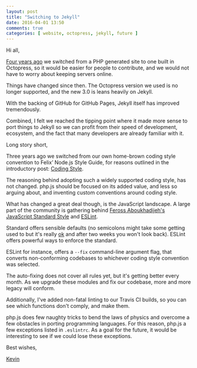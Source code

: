 ```yaml
---
layout: post
title: "Switching to Jekyll"
date: 2016-04-01 13:50
comments: true
categories: [ website, octopress, jekyll, future ]
---
```


Hi all,

[Four years ago](http://phpjs.org/blog/2012/09/26/new-site/) we switched from a PHP generated site to 
one built in Octopress, so it would be easier for people to contribute, and we would not have to worry
about keeping servers online.

Things have changed since then. The Octopress version we used is no longer supported, and the new
3.0 is leans heavily on Jekyll.

With the backing of GitHub for GitHub Pages, Jekyll itself has improved tremendously. 

Combined, I felt we reached the tipping point where it made more sense to port things to Jekyll
so we can profit from their speed of development, ecosystem, and the fact that many developers
are already familiar with it.

Long story short, 


Three years ago we switched from our own home-brown coding style convention to Felix’ Node.js Style Guide, 
for reasons outlined in the introductory post: [Coding Style](/blog/2013/05/04/coding-style/).

The reasoning behind adopting such a widely supported coding style, has not changed. php.js should be
focused on its added value, and less so arguing about, and inventing custom conventions around coding style.

What has changed a great deal though, is the JavaScript landscape. A large part of the community is gathering behind [Feross Aboukhadijeh's JavaScript Standard Style](http://standardjs.com/) and [ESLint](http://eslint.org/).

Standard offers sensible defaults (no semicolons might take some getting used to but it's really [ok](http://mislav.net/2010/05/semicolons/) and after two weeks you won't look back). ESLint offers powerful ways to enforce the standard.

ESLint for instance, offers a `--fix` command-line argument flag, that converts non-conforming codebases to whichever coding style convention was selected.

The auto-fixing does not cover all rules yet, but it's getting better every month. As we upgrade these modules and fix our codebase, more and more legacy will conform.

Additionally, I've added non-fatal linting to our Travis CI builds, so you can see which functions don't comply, and make them.

php.js does few naughty tricks to bend the laws of physics and overcome a few obstacles in porting programming languages. For this reason, php.js a few exceptions listed in `.eslintrc`. As a goal for the future, it would be interesting to see if we could lose these exceptions.


Best wishes,

[Kevin](http://twitter.com/kvz)
